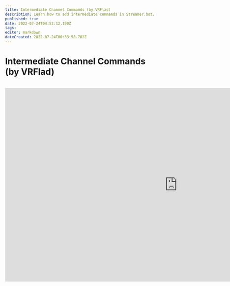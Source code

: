 ```yaml
---
title: Intermediate Channel Commands (by VRFlad)
description: Learn how to add intermediate commands in Streamer.bot.
published: true
date: 2022-07-24T04:53:12.190Z
tags: 
editor: markdown
dateCreated: 2022-07-24T00:33:58.702Z
---
```


# Intermediate Channel Commands (by VRFlad)
<br>
<iframe width="1120" height="630" src="https://www.youtube.com/embed/C1AO1EBVpks" title="YouTube video player" frameborder="0" allow="accelerometer; autoplay; clipboard-write; encrypted-media; gyroscope; picture-in-picture" allowfullscreen></iframe>